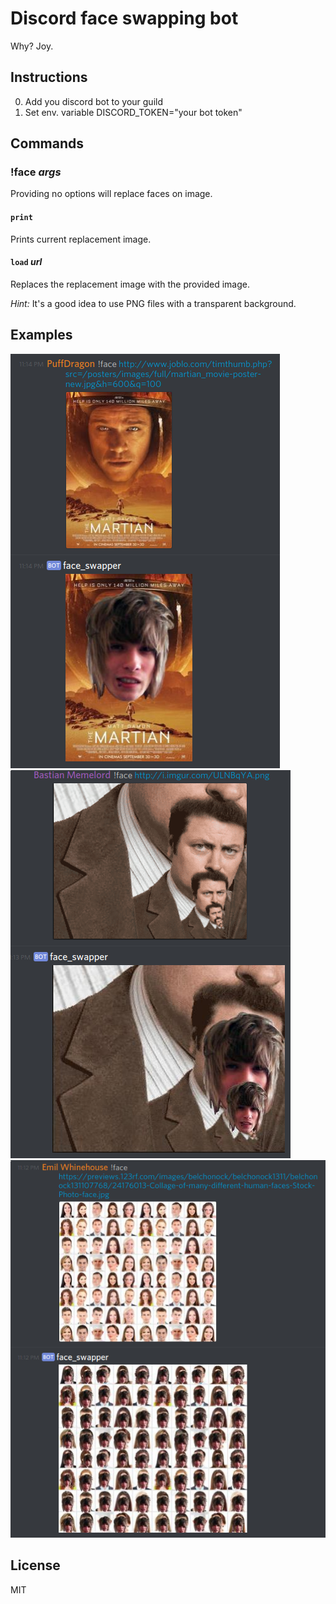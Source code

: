 # Discord face swapping bot

Why? Joy.

## Instructions

0. Add you discord bot to your guild
1. Set env. variable DISCORD_TOKEN="your bot token"

## Commands

### !face _args_
Providing no options will replace faces on image.

#### `print`
Prints current replacement image.

#### `load` _url_
Replaces the replacement image with the provided image. 

_Hint:_ It's a good idea to use PNG files with a transparent background.

## Examples

![img1](images/img1.png)
![img2](images/img2.png)
![img3](images/img3.png)

## License

MIT
